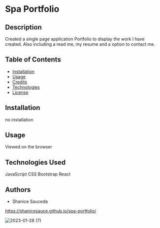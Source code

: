 # Spa Portfolio

## Description
    
Created a single page application Portfolio to display the work I have created. Also including a read me, my resume and a option to contact me. 
    
    
## Table of Contents
        
- [Installation](#installation)
- [Usage](#usage)
- [Credits](#authors)
- [Technologies](#technologies)
- [License](#license)

## Installation
no installation 

## Usage
Viewed on the browser

## Technologies Used
JavaScript 
 CSS 
 Bootstrap 
 React

## Authors
- Shanice Sauceda

https://shanicesauce.github.io/spa-portfolio/

![2023-01-28 (7)](https://user-images.githubusercontent.com/107827563/215251792-36f1724e-f8a8-4e2c-9fd4-9f939ad68f8f.png)

 
